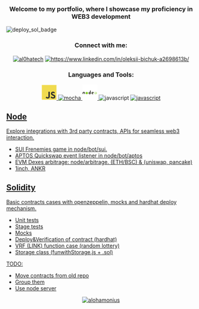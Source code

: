<h3 align="center">Welcome to my portfolio, where I showcase my proficiency in WEB3 development</h3>

![deploy_sol_badge](https://github.com/alohamonius/codebucket/actions/workflows/solidity-deploy.yml/badge.svg?branch=main)

<h3 align="center">Connect with me:</h3>
<p align="center">
<a href="https://twitter.com/al0hatech" target="blank"><img align="center" src="https://raw.githubusercontent.com/rahuldkjain/github-profile-readme-generator/master/src/images/icons/Social/twitter.svg" alt="al0hatech" height="30" width="40" /></a>
<a href="https://linkedin.com/in/https://www.linkedin.com/in/oleksii-bichuk-a2698613b/" target="blank"><img align="center" src="https://raw.githubusercontent.com/rahuldkjain/github-profile-readme-generator/master/src/images/icons/Social/linked-in-alt.svg" alt="https://www.linkedin.com/in/oleksii-bichuk-a2698613b/" height="30" width="40" /></a>
</p>

<h3 align="center">Languages and Tools:</h3>
<p align="center"> <a href="https://developer.mozilla.org/en-US/docs/Web/JavaScript" target="_blank" rel="noreferrer"> <img src="https://raw.githubusercontent.com/devicons/devicon/master/icons/javascript/javascript-original.svg" alt="javascript" width="40" height="40"/> </a> <a href="https://mochajs.org" target="_blank" rel="noreferrer"> <img src="https://www.vectorlogo.zone/logos/mochajs/mochajs-icon.svg" alt="mocha" width="40" height="40"/> </a> <a href="https://nodejs.org" target="_blank" rel="noreferrer"> <img src="https://raw.githubusercontent.com/devicons/devicon/master/icons/nodejs/nodejs-original-wordmark.svg" alt="nodejs" width="40" height="40"/> </a> 
<img src="https://styles.redditmedia.com/t5_37k24/styles/communityIcon_1etv9auttp181.png?width=256&s=c9fd0fe7ec9e2b0e377dd5198fd033a05674c302" alt="javascript" width="40" height="40"/> </a> <a href="https://docs.soliditylang.org/en/v0.8.19/" target="_blank" rel="noreferrer">
<img src="https://www.solodev.com/file/13466e21-dd2c-11ec-b9ad-0eaef3759f5f/Hardhat-Logo-Icon.png" alt="javascript" width="40" height="40"/> </a> <a href="https://hardhat.org/" target="_blank" rel="noreferrer">
</p>

## Node

Explore integrations with 3rd party contracts, APIs for seamless web3 interaction.

- SUI Frenemies game in node/bot/sui.
- APTOS Quickswap event listener in node/bot/aptos
- EVM Dexes arbitrage: node/arbitrage. (ETH/BSC) & (uniswap, pancake)
- 1inch, ANKR

## Solidity

Basic contracts cases with openzeppelin, mocks and hardhat deploy mechanism.

- Unit tests
- Stage tests
- Mocks
- Deploy&Verification of contract (hardhat)
- VRF (LINK) function case (random lottery)
- Storage class (funwithStorage.js + .sol)

TODO:

- Move contracts from old repo
- Group them
- Use node server

<p align="center"> <img src="https://komarev.com/ghpvc/?username=alohamonius&label=Profile%20views&color=0e75b6&style=flat" alt="alohamonius" /> </p>
